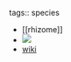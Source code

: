 tags:: species

- [[rhizome]]
- ![](https://peach-geographical-bat-397.mypinata.cloud/ipfs/QmUzfQ1aCREHDDu7f2g42juwVyoDaHTCTiX8LwgAXitV7u)
- [wiki](https://en.wikipedia.org/wiki/Zingiber_spectabile)